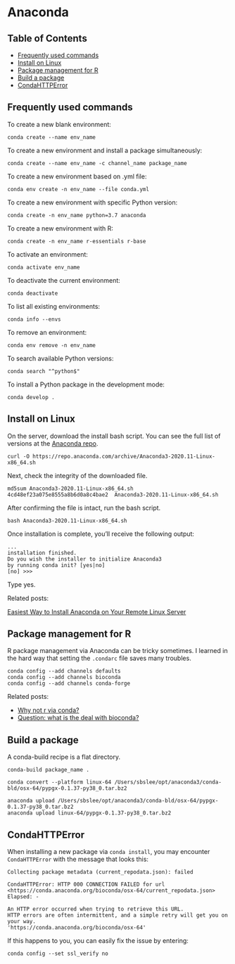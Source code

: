 # Anaconda

## Table of Contents

* [Frequently used commands](#Frequently-used-commands)
* [Install on Linux](#Install-on-Linux)
* [Package management for R](#Package-management-for-R)
* [Build a package](#Build-a-package)
* [CondaHTTPError](#CondaHTTPError)

## Frequently used commands <a name="Frequently-used-commands"></a>

To create a new blank environment:

```
conda create --name env_name
```

To create a new environment and install a package simultaneously:

```
conda create --name env_name -c channel_name package_name
```

To create a new environment based on .yml file:

```
conda env create -n env_name --file conda.yml
```

To create a new environment with specific Python version:

```
conda create -n env_name python=3.7 anaconda
```

To create a new environment with R:

```
conda create -n env_name r-essentials r-base
```

To activate an environment:

```
conda activate env_name
```

To deactivate the current environment:

```
conda deactivate
```

To list all existing environments:

```
conda info --envs
```

To remove an environment:

```
conda env remove -n env_name
```

To search available Python versions:

```
conda search "^python$"
```

To install a Python package in the development mode:

```
conda develop .
```

## Install on Linux <a name="Install-on-Linux"></a>

On the server, download the install bash script. You can see the full list of versions at the [Anaconda repo](https://repo.anaconda.com/archive/).

```
curl -O https://repo.anaconda.com/archive/Anaconda3-2020.11-Linux-x86_64.sh
```

Next, check the integrity of the downloaded file.

```
md5sum Anaconda3-2020.11-Linux-x86_64.sh
4cd48ef23a075e8555a8b6d0a8c4bae2  Anaconda3-2020.11-Linux-x86_64.sh
```

After confirming the file is intact, run the bash script.

```
bash Anaconda3-2020.11-Linux-x86_64.sh
```

Once installation is complete, you’ll receive the following output:

```
...
installation finished.
Do you wish the installer to initialize Anaconda3
by running conda init? [yes|no]
[no] >>>
```

Type yes.

Related posts:

[Easiest Way to Install Anaconda on Your Remote Linux Server](https://kengchichang.com/post/conda-linux/)

## Package management for R <a name="Package-management-for-R"></a>

R package management via Anaconda can be tricky sometimes. I learned in the hard way that setting the `.condarc` file saves many troubles.

```
conda config --add channels defaults
conda config --add channels bioconda
conda config --add channels conda-forge
```

Related posts:

* [Why not r via conda?](https://community.rstudio.com/t/why-not-r-via-conda/9438/4)
* [Question: what is the deal with bioconda?](https://www.biostars.org/p/470291/#477472)

## Build a package <a name="Build-a-package"></a>

A conda-build recipe is a flat directory.

```
conda-build package_name .

conda convert --platform linux-64 /Users/sbslee/opt/anaconda3/conda-bld/osx-64/pypgx-0.1.37-py38_0.tar.bz2

anaconda upload /Users/sbslee/opt/anaconda3/conda-bld/osx-64/pypgx-0.1.37-py38_0.tar.bz2
anaconda upload linux-64/pypgx-0.1.37-py38_0.tar.bz2
```

## CondaHTTPError <a name="CondaHTTPError"></a>

When installing a new package via `conda install`, you may encounter `CondaHTTPError` with the message that looks this:

```
Collecting package metadata (current_repodata.json): failed

CondaHTTPError: HTTP 000 CONNECTION FAILED for url <https://conda.anaconda.org/bioconda/osx-64/current_repodata.json>
Elapsed: -

An HTTP error occurred when trying to retrieve this URL.
HTTP errors are often intermittent, and a simple retry will get you on your way.
'https://conda.anaconda.org/bioconda/osx-64'
```

If this happens to you, you can easily fix the issue by entering:

```
conda config --set ssl_verify no
```
